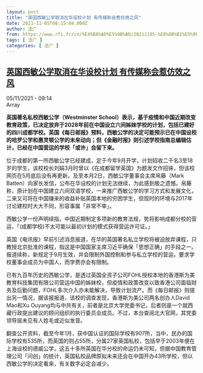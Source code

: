 ```yaml
---
layout: post
title: "英国西敏公学取消在华设校计划 有传媒称会惹仿效之风"
date: 2021-11-05T08:15:04.000Z
author: 法广
from: https://www.rfi.fr/cn/%E4%B8%AD%E5%9B%BD/20211105-%E8%8B%B1%E5%9B%BD%E8%A5%BF%E6%95%8F%E5%85%AC%E5%AD%A6%E5%8F%96%E6%B6%88%E5%9C%A8%E5%8D%8E%E8%AE%BE%E6%A0%A1%E8%AE%A1%E5%88%92-%E6%9C%89%E4%BC%A0%E5%AA%92%E7%A7%B0%E4%BC%9A%E6%83%B9%E4%BB%BF%E6%95%88%E4%B9%8B%E9%A3%8E
tags: [ 法广 ]
categories: [ 法广 ]
---
```

<!--1636100104000-->
[英国西敏公学取消在华设校计划 有传媒称会惹仿效之风](https://www.rfi.fr/cn/%E4%B8%AD%E5%9B%BD/20211105-%E8%8B%B1%E5%9B%BD%E8%A5%BF%E6%95%8F%E5%85%AC%E5%AD%A6%E5%8F%96%E6%B6%88%E5%9C%A8%E5%8D%8E%E8%AE%BE%E6%A0%A1%E8%AE%A1%E5%88%92-%E6%9C%89%E4%BC%A0%E5%AA%92%E7%A7%B0%E4%BC%9A%E6%83%B9%E4%BB%BF%E6%95%88%E4%B9%8B%E9%A3%8E)
------

<div>
<div>05/11/2021 - 09:14</div>Array<p><strong>                    英国著名私校西敏公学（Westminster School）表示，基于疫情和中国近期改变教育政策，已决定放弃于2028年前在中国设立六间姊妹学校的计划，包括已建好的四川成都学校。英国《每日邮报》预料，西敏公学的决定可能预示已在中国设校的哈罗公学和惠灵顿公学的未来动向；但《金融时报》则引述学校指南总编辑估计，已经在中国营运的学校「或许」会留下来。                </strong></p><div >                    <p>位于成都的第一所西敏公学已经建成，定于今年9月开学，计划招收二千名3至18岁的学生，该校校长刘娟3月时曾以《在成都留学英国》为题发文作招徕，但该校网页在5月底后没有再更新。及至本月2日，西敏公学董事会主席帛藤（Mark Batten）向家长发信，公布在华设校的计划无法继续，为此感到极之遗憾。帛藤称，原计划在中国建立六间双语学校，一来推广西敏公学的学习方式和发展文化，二来又可将在中国赚来的收益补贴英国本地的穷困学生，但现时的环境与2017年讨论建校时大大不同，形容事属「非常不幸」。</p><p>西敏公学一份声明续指，中国近期制定多项新的教育法规，势将影响成都分校的营运，「(成都学校)不太可能以最初计划的模式获得营运许可证。」</p><p>英国《电讯报》早前引述消息报道，在华的英国著名私立学校将被迫放弃课程，只教授北京批准的课程，指这是中国国家主席习近平确保「思想正确」的手段之一。报道续称，新规定于9月生效，并会限制外国控制和参与私立学校的营运，要求学校董事会成员为中国人，而学费亦会有限制。</p><p>已有九百年历史的西敏公学，是透过英国全资子公司FOHL授权本地的香港斯为美教育科技集团有限公司营运中国的姊妹校，但疫情和政策改变以致香港公司面临财务及后勤问题，FOHL多次介入亦未能解决，导致计划流产。而《每日邮报》则提出另一情况，据该报报道，该校的调查发现，香港斯为美公司两名创办人David Mao和Xu Ouyang均与中共有关，前者是北京大学党委书记，后者则是一个就西藏行政提出建议的顾问组织的执行委员会成员。不过，本台查阅北大官网，其党委领导层未见有人姓毛或近似发音。</p><p>翻查公开资料，截至今年1月，获中国认证的国际学校有907所，当中，民办的国际学校有535所，而英国的则占55所，分属27家英国私校，包括早于2003年便在上海设校的德威公学。这五十多所英国在华分校的命运仍未可知，但据中国教育管理公司「问创」的统计，英国私校品牌原拟未来还会在中国开办43所学校，但以西敏公学的决定看来，有关数字必定会减少。</p>                                            <div data-selfpromo-newsletter>    </div>    <div data-selfpromo-app>    </div>                </div>
</div>

